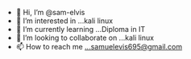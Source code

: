 - 👋 Hi, I’m @sam-elvis
- 👀 I’m interested in ...kali linux
- 🌱 I’m currently learning ...Diploma in IT
- 💞️ I’m looking to collaborate on ...kali linux
- 📫 How to reach me ...samuelevis695@gmail.com

<!---
sam-elvis/sam-elvis is a ✨ special ✨ repository because its `README.md` (this file) appears on your GitHub profile.
You can click the Preview link to take a look at your changes.
--->
